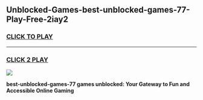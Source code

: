 
## Unblocked-Games-best-unblocked-games-77-Play-Free-2iay2
<h3>
<a href="https://premium76.site?title=best-unblocked-games-77&ref=12A">CLICK TO PLAY</a></h3>
<hr>

<h3>
<a href="https://premium76.site?title=best-unblocked-games-77&ref=12A">CLICK 2 PLAY</a>
  
</h3>

<a href="https://premium76.site?title=best-unblocked-games-77&ref=12A"><img src="https://clearcache.store/games.png"></a>


**best-unblocked-games-77 games unblocked: Your Gateway to Fun and Accessible Online Gaming**
